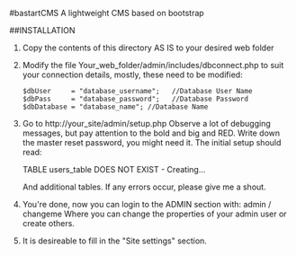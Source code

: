 #bastartCMS
A lightweight CMS based on bootstrap

##INSTALLATION

1. Copy the contents of this directory AS IS to your desired web folder

2. Modify the file Your_web_folder/admin/includes/dbconnect.php to suit your connection details, mostly, these need to be modified:

       $dbUser     = "database_username";   //Database User Name
       $dbPass     = "database_password";   //Database Password
       $dbDatabase = "database_name"; //Database Name

3. Go to http://your_site/admin/setup.php
   Observe a lot of debugging messages, but pay attention to the bold and big 
   and RED. Write down the master reset password, you might need it. 
   The initial setup should read: 
   
   TABLE users_table DOES NOT EXIST - Creating...

   And additional tables. If any errors occur, please give me a shout.

4. You're done, now you can login to the ADMIN section with: admin / changeme
   Where you can change the properties of your admin user or create others.

5. It is desireable to fill in the "Site settings" section.

